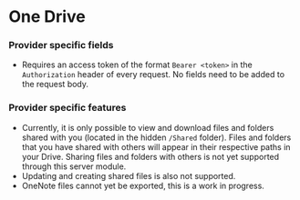 # One Drive

### Provider specific fields

- Requires an access token of the format `Bearer <token>` in the `Authorization` header of every request. No fields need to be added to the request body.

### Provider specific features

- Currently, it is only possible to view and download files and folders shared with you (located in the hidden `/Shared` folder). Files and folders that you have shared with others will appear in their respective paths in your Drive. Sharing files and folders with others is not yet supported through this server module.
- Updating and creating shared files is also not supported.
- OneNote files cannot yet be exported, this is a work in progress.
